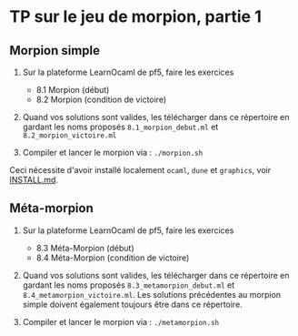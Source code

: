 
TP sur le jeu de morpion, partie 1
==================================

## Morpion simple

1. Sur la plateforme LearnOcaml de pf5, faire les exercices
   - 8.1 Morpion (début)
   - 8.2 Morpion (condition de victoire)

2. Quand vos solutions sont valides, les télécharger dans ce répertoire
   en gardant les noms proposés `8.1_morpion_debut.ml` et `8.2_morpion_victoire.ml`

3. Compiler et lancer le morpion via : `./morpion.sh`

Ceci nécessite d'avoir installé localement `ocaml`, `dune` et `graphics`,
voir [INSTALL.md](https://gaufre.informatique.univ-paris-diderot.fr/letouzey/pf5/blob/master/INSTALL.md).


## Méta-morpion

1. Sur la plateforme LearnOcaml de pf5, faire les exercices
   - 8.3 Méta-Morpion (début)
   - 8.4 Méta-Morpion (condition de victoire)

2. Quand vos solutions sont valides, les télécharger dans ce répertoire
   en gardant les noms proposés `8.3_metamorpion_debut.ml` et
   `8.4_metamorpion_victoire.ml`. Les solutions précédentes au morpion
   simple doivent également toujours être dans ce répertoire.

3. Compiler et lancer le morpion via : `./metamorpion.sh`
